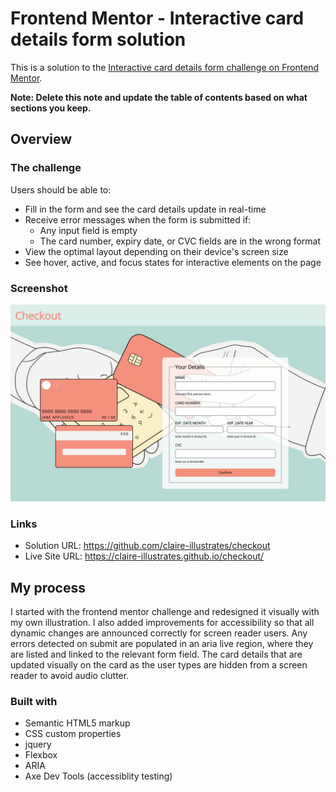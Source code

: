 # Frontend Mentor - Interactive card details form solution

This is a solution to the [Interactive card details form challenge on Frontend Mentor](https://www.frontendmentor.io/challenges/interactive-card-details-form-XpS8cKZDWw).


**Note: Delete this note and update the table of contents based on what sections you keep.**

## Overview

### The challenge

Users should be able to:

- Fill in the form and see the card details update in real-time
- Receive error messages when the form is submitted if:
  - Any input field is empty
  - The card number, expiry date, or CVC fields are in the wrong format
- View the optimal layout depending on their device's screen size
- See hover, active, and focus states for interactive elements on the page

### Screenshot

![](./screenshot.jpg)

### Links

- Solution URL: https://github.com/claire-illustrates/checkout
- Live Site URL: https://claire-illustrates.github.io/checkout/

## My process

I started with the frontend mentor challenge and redesigned it visually with my own illustration. I also added improvements for accessibility so that all dynamic changes are announced correctly for screen reader users. Any errors detected on submit are populated in an aria live region, where they are listed and linked to the relevant form field. The card details that are updated visually on the card as the user types are hidden from a screen reader to avoid audio clutter. 

### Built with

- Semantic HTML5 markup
- CSS custom properties
- jquery
- Flexbox
- ARIA
- Axe Dev Tools (accessiblity testing)
